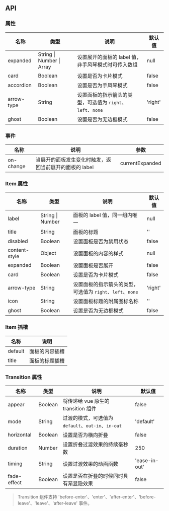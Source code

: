 ## API

### 属性

| 名称       | 类型                      | 说明                                                       | 默认值  |
| ---------- | ------------------------- | ---------------------------------------------------------- | ------- |
| expanded   | String \| Number \| Array | 设置展开的面板的 label 值，非手风琴模式时可传入数组        | null    |
| card       | Boolean                   | 设置是否为卡片模式                                         | false   |
| accordion  | Boolean                   | 设置是否为手风琴模式                                       | false   |
| arrow-type | String                    | 设置面板的指示箭头的类型，可选值为 `right`、`left`、`none` | 'right' |
| ghost      | Boolean                   | 设置是否为无边框模式                                       | false   |

### 事件

| 名称      | 说明                                                   | 参数            |
| --------- | ------------------------------------------------------ | --------------- |
| on-change | 当展开的面板发生变化时触发，返回当前展开的面板的 label | currentExpanded |

### Item 属性

| 名称          | 类型             | 说明                                                       | 默认值  |
| ------------- | ---------------- | ---------------------------------------------------------- | ------- |
| label         | String \| Number | 面板的 label 值，同一组内唯一                              | null    |
| title         | String           | 面板的标题                                                 | ''      |
| disabled      | Boolean          | 设置面板是否为禁用状态                                     | false   |
| content-style | Object           | 设置面板的内容的样式                                       | null    |
| expanded      | Boolean          | 设置面板是否展开                                           | false   |
| card          | Boolean          | 设置是否为卡片模式                                         | false   |
| arrow-type    | String           | 设置面板的指示箭头的类型，可选值为 `right`、`left`、`none` | 'right' |
| icon          | String           | 设置面板标题的附属图标名称                                 | ''      |
| ghost         | Boolean          | 设置是否为无边框模式                                       | false   |

### Item 插槽

| 名称    | 说明           |
| ------- | -------------- |
| default | 面板的内容插槽 |
| title   | 面板的标题插槽 |

### Transition 属性

| 名称        | 类型    | 说明                                               | 默认值        |
| ----------- | ------- | -------------------------------------------------- | ------------- |
| appear      | Boolean | 将传递给 vue 原生的 transition 组件                | false         |
| mode        | String  | 过渡的模式，可选值为 `default`、`out-in`、`in-out` | 'default'     |
| horizontal  | Boolean | 设置是否为横向折叠                                 | false         |
| duration    | Number  | 设置折叠过渡效果的持续毫秒数                       | 250           |
| timing      | String  | 设置过渡效果的动画函数                             | 'ease-in-out' |
| fade-effect | Boolean | 设置是否在折叠的时候同时具有渐显隐效果             | false         |

> Transition 组件支持 'before-enter'、'enter'、'after-enter'、'before-leave'、'leave'、'after-leave' 事件。
